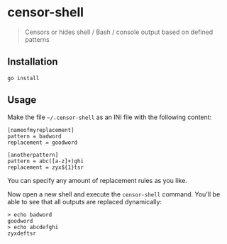 # censor-shell

> Censors or hides shell / Bash / console output based on defined patterns

## Installation

```
go install
```

## Usage

Make the file `~/.censor-shell` as an INI file with the following content:

```
[nameofmyreplacement]
pattern = badword
replacement = goodword

[anotherpattern]
pattern = abc([a-z]+)ghi
replacement = zyx${1}tsr
```

You can specify any amount of replacement rules as you like.

Now open a new shell and execute the `censor-shell` command. You'll be able to see that all outputs are replaced dynamically:

```
> echo badword
goodword
> echo abcdefghi
zyxdeftsr
```
